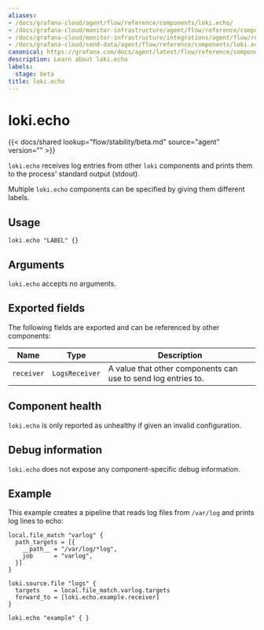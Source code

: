 ```yaml
---
aliases:
- /docs/grafana-cloud/agent/flow/reference/components/loki.echo/
- /docs/grafana-cloud/monitor-infrastructure/agent/flow/reference/components/loki.echo/
- /docs/grafana-cloud/monitor-infrastructure/integrations/agent/flow/reference/components/loki.echo/
- /docs/grafana-cloud/send-data/agent/flow/reference/components/loki.echo/
canonical: https://grafana.com/docs/agent/latest/flow/reference/components/loki.echo/
description: Learn about loki.echo
labels:
  stage: beta
title: loki.echo
---
```


# loki.echo

{{< docs/shared lookup="flow/stability/beta.md" source="agent" version="<AGENT VERSION>" >}}

`loki.echo` receives log entries from other `loki` components and prints them
to the process' standard output (stdout).

Multiple `loki.echo` components can be specified by giving them
different labels.

## Usage

```river
loki.echo "LABEL" {}
```

## Arguments

`loki.echo` accepts no arguments.

## Exported fields

The following fields are exported and can be referenced by other components:

Name | Type | Description
---- | ---- | -----------
`receiver` | `LogsReceiver` | A value that other components can use to send log entries to.

## Component health

`loki.echo` is only reported as unhealthy if given an invalid configuration.

## Debug information

`loki.echo` does not expose any component-specific debug information.

## Example

This example creates a pipeline that reads log files from `/var/log` and
prints log lines to echo:

```river
local.file_match "varlog" {
  path_targets = [{
    __path__ = "/var/log/*log",
    job      = "varlog",
  }]
}

loki.source.file "logs" {
  targets    = local.file_match.varlog.targets
  forward_to = [loki.echo.example.receiver]
}

loki.echo "example" { }
```
